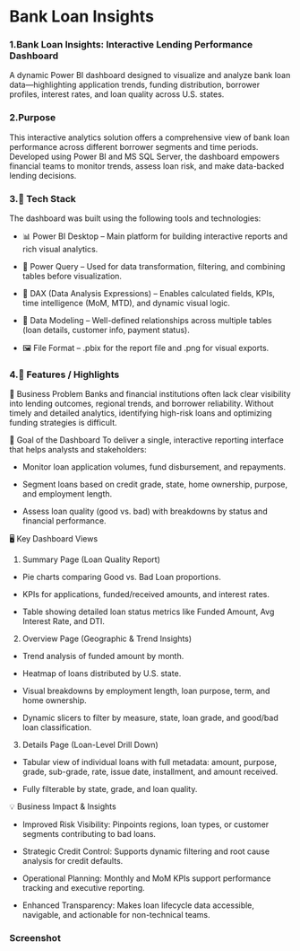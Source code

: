# Bank Loan Insights
### 1.Bank Loan Insights: Interactive Lending Performance Dashboard
A dynamic Power BI dashboard designed to visualize and analyze bank loan data—highlighting application trends, funding distribution, borrower profiles, interest rates, and loan quality across U.S. states.

### 2.Purpose
This interactive analytics solution offers a comprehensive view of bank loan performance across different borrower segments and time periods. Developed using Power BI and MS SQL Server, the dashboard empowers financial teams to monitor trends, assess loan risk, and make data-backed lending decisions.

### 3.🧰 Tech Stack
The dashboard was built using the following tools and technologies:

- 📊 Power BI Desktop – Main platform for building interactive reports and rich visual analytics.

- 📂 Power Query – Used for data transformation, filtering, and combining tables before visualization.

- 🧠 DAX (Data Analysis Expressions) – Enables calculated fields, KPIs, time intelligence (MoM, MTD), and dynamic visual logic.

- 📐 Data Modeling – Well-defined relationships across multiple tables (loan details, customer info, payment status).

- 🖼️ File Format – .pbix for the report file and .png for visual exports.

### 4.🌟 Features / Highlights
🏦 Business Problem
Banks and financial institutions often lack clear visibility into lending outcomes, regional trends, and borrower reliability. Without timely and detailed analytics, identifying high-risk loans and optimizing funding strategies is difficult.

🎯 Goal of the Dashboard
To deliver a single, interactive reporting interface that helps analysts and stakeholders:

- Monitor loan application volumes, fund disbursement, and repayments.

- Segment loans based on credit grade, state, home ownership, purpose, and employment length.

- Assess loan quality (good vs. bad) with breakdowns by status and financial performance.

🖥️ Key Dashboard Views
1. Summary Page (Loan Quality Report)

- Pie charts comparing Good vs. Bad Loan proportions.

- KPIs for applications, funded/received amounts, and interest rates.

- Table showing detailed loan status metrics like Funded Amount, Avg Interest Rate, and DTI.

2. Overview Page (Geographic & Trend Insights)

- Trend analysis of funded amount by month.

- Heatmap of loans distributed by U.S. state.

- Visual breakdowns by employment length, loan purpose, term, and home ownership.

- Dynamic slicers to filter by measure, state, loan grade, and good/bad loan classification.

3. Details Page (Loan-Level Drill Down)

- Tabular view of individual loans with full metadata: amount, purpose, grade, sub-grade, rate, issue date, installment, and amount received.

- Fully filterable by state, grade, and loan quality.

💡 Business Impact & Insights
- Improved Risk Visibility: Pinpoints regions, loan types, or customer segments contributing to bad loans.

- Strategic Credit Control: Supports dynamic filtering and root cause analysis for credit defaults.

- Operational Planning: Monthly and MoM KPIs support performance tracking and executive reporting.

- Enhanced Transparency: Makes loan lifecycle data accessible, navigable, and actionable for non-technical teams.

### Screenshot

